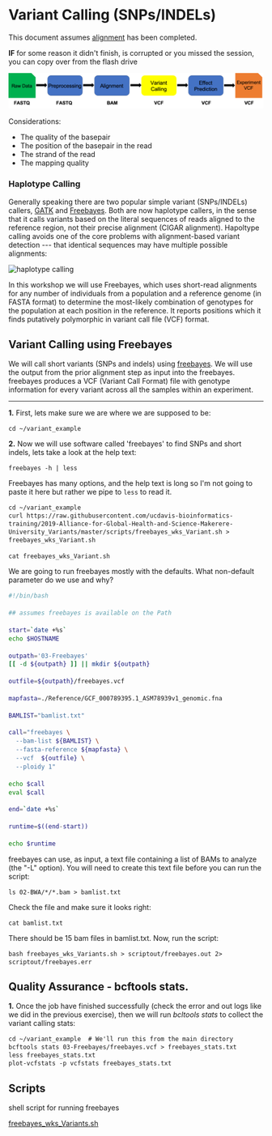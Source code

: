 # Variant Calling (SNPs/INDELs)

This document assumes [alignment](../data_reduction/alignment_Variants.md) has been completed.

**IF** for some reason it didn't finish, is corrupted or you missed the session, you can copy over from the flash drive

<img src="variant_analysis_figures/wkflow_3.png" alt="workflow flowchart" width="600px"/>

Considerations:

* The quality of the basepair
* The position of the basepair in the read
* The strand of the read
* The mapping quality

### Haplotype Calling

Generally speaking there are two popular simple variant (SNPs/INDELs) callers, [GATK](https://software.broadinstitute.org/gatk/) and [Freebayes](https://github.com/ekg/freebayes). Both are now haplotype callers, in the sense that it calls variants based on the literal sequences of reads aligned to the reference region, not their precise alignment (CIGAR alignment). Hapoltype calling avoids one of the core problems with alignment-based variant detection --- that identical sequences may have multiple possible alignments:

<img src="https://raw.githubusercontent.com/ekg/freebayes/v1.3.0/paper/haplotype_calling.png" alt="haplotype calling" width="600px"/>

In this workshop we will use Freebayes, which uses short-read alignments for any number of individuals from a population and a reference genome (in FASTA format) to determine the most-likely combination of genotypes for the population at each position in the reference. It reports positions which it finds putatively polymorphic in variant call file (VCF) format.


## Variant Calling using Freebayes

We will call short variants (SNPs and indels) using [freebayes](https://github.com/ekg/freebayes). We will use the output from the prior alignment step as input into the freebayes. freebayes produces a VCF (Variant Call Format) file with genotype information for every variant across all the samples within an experiment.

---
**1\.** First, lets make sure we are where we are supposed to be:

    cd ~/variant_example

**2\.** Now we will use software called 'freebayes' to find SNPs and short indels, lets take a look at the help text:

    freebayes -h | less

Freebayes has many options, and the help text is long so I'm not going to paste it here but rather we pipe to `less` to read it.


    cd ~/variant_example
    curl https://raw.githubusercontent.com/ucdavis-bioinformatics-training/2019-Alliance-for-Global-Health-and-Science-Makerere-University_Variants/master/scripts/freebayes_wks_Variant.sh > freebayes_wks_Variant.sh

    cat freebayes_wks_Variant.sh  

We are going to run freebayes mostly with the defaults. What non-default parameter do we use and why?

```bash
#!/bin/bash

## assumes freebayes is available on the Path

start=`date +%s`
echo $HOSTNAME

outpath='03-Freebayes'
[[ -d ${outpath} ]] || mkdir ${outpath}

outfile=${outpath}/freebayes.vcf

mapfasta=./Reference/GCF_000789395.1_ASM78939v1_genomic.fna

BAMLIST="bamlist.txt"

call="freebayes \
  --bam-list ${BAMLIST} \
  --fasta-reference ${mapfasta} \
  --vcf  ${outfile} \
  --ploidy 1"

echo $call
eval $call

end=`date +%s`

runtime=$((end-start))

echo $runtime
```

freebayes can use, as input, a text file containing a list of BAMs to analyze (the "-L" option). You will need to create this text file before you can run the script:

    ls 02-BWA/*/*.bam > bamlist.txt

Check the file and make sure it looks right:


    cat bamlist.txt


There should be 15 bam files in bamlist.txt. Now, run the script:


    bash freebayes_wks_Variants.sh > scriptout/freebayes.out 2> scriptout/freebayes.err


## Quality Assurance - bcftools stats.

**1\.** Once the job have finished successfully (check the error and out logs like we did in the previous exercise), then we will run *bcltools stats* to collect the variant calling stats:

    cd ~/variant_example  # We'll run this from the main directory
    bcftools stats 03-Freebayes/freebayes.vcf > freebayes_stats.txt
    less freebayes_stats.txt
    plot-vcfstats -p vcfstats freebayes_stats.txt

## Scripts

shell script for running freebayes

[freebayes_wks_Variants.sh](../scripts/freebayes_wks_Variants.sh)
